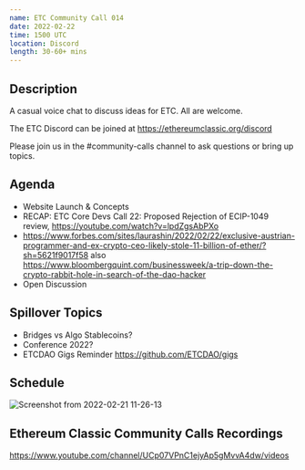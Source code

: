 ```yaml
---
name: ETC Community Call 014
date: 2022-02-22
time: 1500 UTC
location: Discord
length: 30-60+ mins
---
```


## Description

A casual voice chat to discuss ideas for ETC. All are welcome.

The ETC Discord can be joined at https://ethereumclassic.org/discord

Please join us in the #community-calls channel to ask questions or bring up topics.

## Agenda

- Website Launch & Concepts
- RECAP: ETC Core Devs Call 22: Proposed Rejection of ECIP-1049 review, https://youtube.com/watch?v=lpdZgsAbPXo
- https://www.forbes.com/sites/laurashin/2022/02/22/exclusive-austrian-programmer-and-ex-crypto-ceo-likely-stole-11-billion-of-ether/?sh=5621f9017f58 also https://www.bloombergquint.com/businessweek/a-trip-down-the-crypto-rabbit-hole-in-search-of-the-dao-hacker
- Open Discussion

## Spillover Topics
- Bridges vs Algo Stablecoins?
- Conference 2022?
- ETCDAO Gigs Reminder https://github.com/ETCDAO/gigs

## Schedule

![Screenshot from 2022-02-21 11-26-13](https://user-images.githubusercontent.com/82910708/154927102-c3e38a18-335c-45b3-9d4c-3a938613fde2.png)

## Ethereum Classic Community Calls Recordings

https://www.youtube.com/channel/UCp07VPnC1ejyAp5gMvvA4dw/videos
